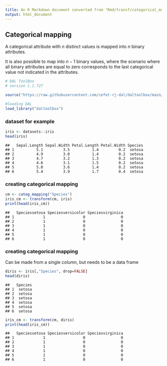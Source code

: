 ```yaml
---
title: An R Markdown document converted from "Rmd/transf/categorical_mapping.ipynb"
output: html_document
---
```


## Categorical mapping
A categorical attribute with $n$ distinct values is mapped into $n$ binary attributes. 

It is also possible to map into $n-1$ binary values, where the scenario where all binary attributes are equal to zero corresponds to the last categorical value not indicated in the attributes.  


```r
# DAL ToolBox
# version 1.1.727

source("https://raw.githubusercontent.com/cefet-rj-dal/daltoolbox/main/jupyter.R")

#loading DAL
load_library("daltoolbox")
```

### dataset for example 


```r
iris <- datasets::iris
head(iris)
```

```
##   Sepal.Length Sepal.Width Petal.Length Petal.Width Species
## 1          5.1         3.5          1.4         0.2  setosa
## 2          4.9         3.0          1.4         0.2  setosa
## 3          4.7         3.2          1.3         0.2  setosa
## 4          4.6         3.1          1.5         0.2  setosa
## 5          5.0         3.6          1.4         0.2  setosa
## 6          5.4         3.9          1.7         0.4  setosa
```

### creating categorical mapping


```r
cm <- categ_mapping("Species")
iris_cm <- transform(cm, iris)
print(head(iris_cm))
```

```
##   Speciessetosa Speciesversicolor Speciesvirginica
## 1             1                 0                0
## 2             1                 0                0
## 3             1                 0                0
## 4             1                 0                0
## 5             1                 0                0
## 6             1                 0                0
```

### creating categorical mapping
Can be made from a single column, but needs to be a data frame


```r
diris <- iris[,"Species", drop=FALSE]
head(diris)
```

```
##   Species
## 1  setosa
## 2  setosa
## 3  setosa
## 4  setosa
## 5  setosa
## 6  setosa
```


```r
iris_cm <- transform(cm, diris)
print(head(iris_cm))
```

```
##   Speciessetosa Speciesversicolor Speciesvirginica
## 1             1                 0                0
## 2             1                 0                0
## 3             1                 0                0
## 4             1                 0                0
## 5             1                 0                0
## 6             1                 0                0
```

